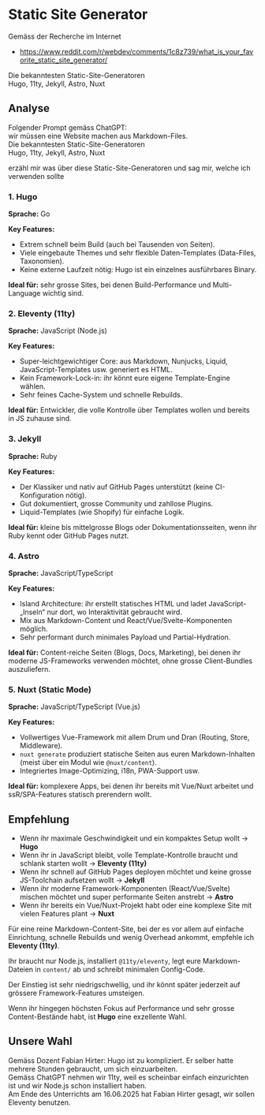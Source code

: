 # Static Site Generator
Gemäss der Recherche im Internet
- https://www.reddit.com/r/webdev/comments/1c8z739/what_is_your_favorite_static_site_generator/

Die bekanntesten Static-Site-Generatoren  
Hugo, 11ty, Jekyll, Astro, Nuxt

## Analyse
Folgender Prompt gemäss ChatGPT:  
wir müssen eine Website machen aus Markdown-Files.  
Die bekanntesten Static-Site-Generatoren  
Hugo, 11ty, Jekyll, Astro, Nuxt

erzähl mir was über diese Static-Site-Generatoren und sag mir, welche ich verwenden sollte

### 1. Hugo
**Sprache:** Go

**Key Features:**
- Extrem schnell beim Build (auch bei Tausenden von Seiten).
- Viele eingebaute Themes und sehr flexible Daten-Templates (Data-Files, Taxonomien).
- Keine externe Laufzeit nötig: Hugo ist ein einzelnes ausführbares Binary.

**Ideal für:** sehr grosse Sites, bei denen Build-Performance und Multi-Language wichtig sind.

### 2. Eleventy (11ty)
**Sprache:** JavaScript (Node.js)

**Key Features:**
- Super-leichtgewichtiger Core: aus Markdown, Nunjucks, Liquid, JavaScript-Templates usw. generiert es HTML.
- Kein Framework-Lock-in: ihr könnt eure eigene Template-Engine wählen.
- Sehr feines Cache-System und schnelle Rebuilds.

**Ideal für:** Entwickler, die volle Kontrolle über Templates wollen und bereits in JS zuhause sind.

### 3. Jekyll
**Sprache:** Ruby

**Key Features:**
- Der Klassiker und nativ auf GitHub Pages unterstützt (keine CI-Konfiguration nötig).
- Gut dokumentiert, grosse Community und zahllose Plugins.
- Liquid-Templates (wie Shopify) für einfache Logik.

**Ideal für:** kleine bis mittelgrosse Blogs oder Dokumentationsseiten, wenn ihr Ruby kennt oder GitHub Pages nutzt.

### 4. Astro
**Sprache:** JavaScript/TypeScript

**Key Features:**
- Island Architecture: ihr erstellt statisches HTML und ladet JavaScript-„Inseln“ nur dort, wo Interaktivität gebraucht wird.
- Mix aus Markdown-Content und React/Vue/Svelte-Komponenten möglich.
- Sehr performant durch minimales Payload und Partial-Hydration.

**Ideal für:** Content-reiche Seiten (Blogs, Docs, Marketing), bei denen ihr moderne JS-Frameworks verwenden möchtet, ohne grosse Client-Bundles auszuliefern.

### 5. Nuxt (Static Mode)
**Sprache:** JavaScript/TypeScript (Vue.js)

**Key Features:**
- Vollwertiges Vue-Framework mit allem Drum und Dran (Routing, Store, Middleware).
- `nuxt generate` produziert statische Seiten aus euren Markdown-Inhalten (meist über ein Modul wie `@nuxt/content`).
- Integriertes Image-Optimizing, i18n, PWA-Support usw.

**Ideal für:** komplexere Apps, bei denen ihr bereits mit Vue/Nuxt arbeitet und ssR/SPA-Features statisch prerendern wollt.

## Empfehlung
- Wenn ihr maximale Geschwindigkeit und ein kompaktes Setup wollt → **Hugo**
- Wenn ihr in JavaScript bleibt, volle Template-Kontrolle braucht und schlank starten wollt → **Eleventy (11ty)**
- Wenn ihr schnell auf GitHub Pages deployen möchtet und keine grosse JS-Toolchain aufsetzen wollt → **Jekyll**
- Wenn ihr moderne Framework-Komponenten (React/Vue/Svelte) mischen möchtet und super performante Seiten anstrebt → **Astro**
- Wenn ihr bereits ein Vue/Nuxt-Projekt habt oder eine komplexe Site mit vielen Features plant → **Nuxt**

Für eine reine Markdown-Content-Site, bei der es vor allem auf einfache Einrichtung, schnelle Rebuilds und wenig Overhead ankommt, empfehle ich **Eleventy (11ty)**.

Ihr braucht nur Node.js, installiert `@11ty/eleventy`, legt eure Markdown-Dateien in `content/` ab und schreibt minimalen Config-Code.

Der Einstieg ist sehr niedrigschwellig, und ihr könnt später jederzeit auf grössere Framework-Features umsteigen.

Wenn ihr hingegen höchsten Fokus auf Performance und sehr grosse Content-Bestände habt, ist **Hugo** eine exzellente Wahl.

## Unsere Wahl
Gemäss Dozent Fabian Hirter: Hugo ist zu kompliziert. Er selber hatte mehrere Stunden gebraucht, um sich einzuarbeiten.  
Gemäss ChatGPT nehmen wir 11ty, weil es scheinbar einfach einzurichten ist und wir Node.js schon installiert haben.  
Am Ende des Unterrichts am 16.06.2025 hat Fabian Hirter gesagt, wir sollen Eleventy benutzen.  
